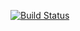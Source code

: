 [![Build Status](https://travis-ci.org/fabioguelfi/jasmine-node-travis-ci.svg?branch=master)](https://travis-ci.org/fabioguelfi/jasmine-node-travis-ci)